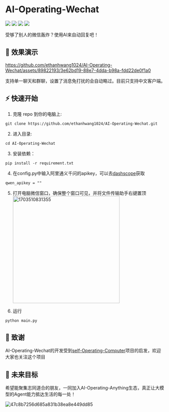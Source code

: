# AI-Operating-Wechat

<p align="left">
    <a href="./LICENSE"><img src="https://img.shields.io/badge/license-GNU-dfd.svg"></a>
    <a href=""><img src="https://img.shields.io/badge/series-AI_Operating-yellow.svg"></a>
    <a href=""><img src="https://img.shields.io/badge/python-3.9+-aff.svg"></a>
    <a href=""><img src="https://img.shields.io/badge/os-windows-pink.svg"></a>
</p>

受够了别人的微信轰炸？使用AI来自动回复吧！
## 👀 效果演示  

https://github.com/ethanhwang1024/AI-Operating-Wechat/assets/89822193/3e62bd19-88e7-4dda-b98a-fdd22de0f1a0


支持单一聊天和群聊，设置了消息免打扰的会自动略过。目前只支持中文客户端。
## ⚡ 快速开始
1. 克隆 repo 到你的电脑上:
```
git clone https://github.com/ethanhwang1024/AI-Operating-Wechat.git
```
2. 进入目录:
```
cd AI-Operating-Wechat
```
3. 安装依赖：
```
pip install -r requirement.txt
```
4. 在config.py中输入阿里通义千问的apikey，可以去[dashscope](https://dashscope.aliyun.com/)获取
```
qwen_apikey = ""
```
5. 打开电脑微信窗口，确保整个窗口可见，并将文件传输助手右键置顶  
   <img width="336" alt="1703510831355" src="https://github.com/ethanhwang1024/AI-Operating-Wechat/assets/89822193/40a3335e-4578-4ea5-a14e-45b7aed38d34">
  
7. 运行   
```
python main.py
```

## 📣 致谢

AI-Operating-Wechat的开发受到[self-Operating-Computer](https://github.com/OthersideAI/self-operating-computer)项目的启发，欢迎大家也关注这个项目

## 🚀 未来目标

希望能聚集志同道合的朋友，一同加入AI-Operating-Anything生态，真正让大模型的Agent能力抵达生活的每一处！  

![47c8b7256d685a831b38ea8e449dd85](https://github.com/ethanhwang1024/AI-Operating-Wechat/assets/89822193/356a069b-416b-4a14-a576-dd7e93e56059)




